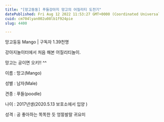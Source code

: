 ```yaml
---
title: "[망고둥둥] 푸들강아지 망고의 어질리티 도전기"
datePublished: Fri Aug 12 2022 11:53:27 GMT+0000 (Coordinated Universal Time)
cuid: cm704lyan002u08lb1f924pie
slug: 4400

---
```



망고둥둥 Mango | 구독자 1.39천명

강아지놀이터에서 처음 해본 어질리티놀이.

망고는 공이면 오키!! ^^

이름 : 망고(Mango)

성별 : 남자(Male)

견종 : 푸들(poodle)

나이 : 2017년생(2020.5.13 보호소에서 입양 )

성격 : 공 좋아하는 똑똑한 듯 엉뚱발랄 귀요미